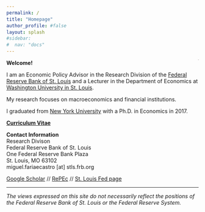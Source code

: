 ```yaml
---
permalink: /
title: "Homepage"
author_profile: #false
layout: splash
#sidebar:
#  nav: "docs"
---
```

<img style="float: right;" width=0.9 src="/assets/photo_cc.jpg">

**Welcome!**

I am an Economic Policy Advisor in the Research Division of the [Federal Reserve Bank of St. Louis](https://research.stlouisfed.org/) and a Lecturer in the Department of Economics at [Washington University in St. Louis](https://economics.wustl.edu/).

My research focuses on macroeconomics and financial institutions.

I graduated from [New York University](http://as.nyu.edu/econ.html) with a Ph.D. in Economics in 2017.

[**Curriculum Vitae**](http://fariaecastro.net/assets/CV_FariaeCastro_WIP.pdf)

**Contact Information**  
Research Divison  
Federal Reserve Bank of St. Louis  
One Federal Reserve Bank Plaza  
St. Louis, MO 63102  
miguel.fariaecastro [at] stls.frb.org  

[Google Scholar](https://scholar.google.com/citations?user=M0--M28AAAAJ&hl=en) // [RePEc](https://ideas.repec.org/f/pfa225.html) // [St. Louis Fed page](https://research.stlouisfed.org/econ/faria-e-castro)

---

*The views expressed on this site do not necessarily reflect the positions of the Federal Reserve Bank of St. Louis or the Federal Reserve System.*
